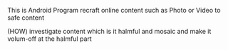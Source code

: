 This is Android Program recraft online content such as Photo or Video to safe content

(HOW) investigate content which is it halmful
      and mosaic and make it volum-off at the halmful part
